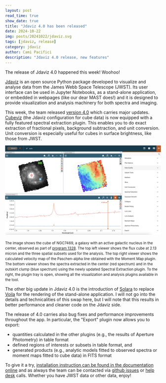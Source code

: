 ```yaml
---
layout: post
read_time: true
show_date: true
title: "Jdaviz 4.0 has been released"
date: 2024-10-22
img: posts/20241022/jdaviz.svg
tags: [jdaviz, release]
category: jdaviz
author: Cami Pacifici
description: "Jdaviz 4.0 release, new features"
---
```


The release of Jdaviz 4.0 happened this week! Woohoo!

[Jdaviz](https://jdaviz.readthedocs.io/en/stable/) is an open source Python package developed to visualize and analyse data from the James Webb Space Telescope (JWST). Its user interface can be used in Jupyter Notebooks, as a stand-alone application, or embedded in webpages (like our dear MAST does!) and it is designed to provide visualization and analysis machinery for both spectra and imaging.

This week, the team released [version 4.0](https://github.com/spacetelescope/jdaviz/releases/tag/v4.0.0) which carries major updates. [Cubeviz](https://jdaviz.readthedocs.io/en/stable/cubeviz/index.html) (the Jdaviz configuration for cube data) is now equipped with a fully featured spectral extraction plugin. This enables you to do exact extraction of fractional pixels, background subtraction, and unit conversion. Unit conversion is especially useful for cubes in surface brightness, like those from JWST.

![Cubeviz interface showing the cube of object NGC7469 as part of the observations in program 1328. The top left viewer shows the view of the galaxy at 2.13 micron. The top right viewer shows the velocity map of the Paschen-alpha line. The bottom viewer shows the extracted spectra in the center (brighter spectrum) and in the outskirt clump (dimmer spectrum)](./assets/img/posts/20241022/cubeviz_for_blog.png)

<small>The image shows the cube of NGC7469, a galaxy with an active galactic nucleus in the center, observed as part of [program 1328](https://www.stsci.edu/jwst/science-execution/approved-programs/dd-ers/program-1328). The top left viewer shows the flux cube at 2.13 micron and the three spatial subsets used for the analysis. The top right viewer shows the calculated velocity map of the Paschen-alpha line obtained with the Moment Map plugin. The bottom viewer shows the spectra extracted in the center (red spectrum) and in the outskirt clump (blue spectrum) using the newly updated Spectral Extraction plugin. To the right, the plugin tray is open, showing all the visualization and analysis plugins available in the tool.</small>

The other big update in Jdaviz 4.0 is the introduction of [Solara](https://solara.dev/) to replace [Voila](https://voila.readthedocs.io/en/stable/) for the rendering of the stand-alone application. I will not go into the details and technicalities of this swap here, but I will note that this results in better performance and cleaner code on the Jdaviz side. 

The release of 4.0 carries also bug fixes and performance improvements throughout the app. In particular, the "Export" plugin now allows you to export: 
- quantities calculated in the other plugins (e.g., the results of Aperture Photometry) in table format
- defined regions of interests or subsets in table format, and 
- generated products (e.g., analytic models fitted to observed spectra or moment maps fitted to cube data) in FITS format

To give it a try, [installation instruction can be found in the documentation online](https://jdaviz.readthedocs.io/en/stable/installation.html) and as always the team can be contacted via [github issues](https://github.com/spacetelescope/jdaviz/issues) or [help desk](https://stsci.service-now.com/jwst) calls. Whether you have JWST data or other data, enjoy!